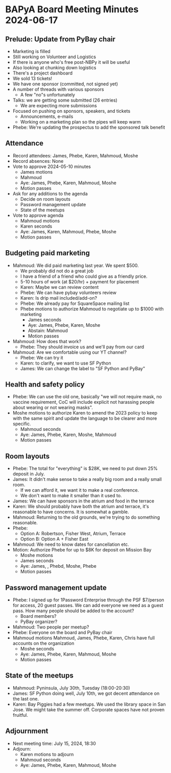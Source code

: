 # BAPyA Board Meeting Minutes 2024-06-17

## Prelude: Update from PyBay chair

* Marketing is filled
* Still working on Volunteer and Logistics
* If there is anyone who's free post-NBPy it will be useful
* Also looking at chunking down logistics
* There's a project dashboard
* We sold 13 tickets!
* We have one sponsor (committed, not signed yet)
* A number of threads with various sponsors
  * A few "no"s unfortunately
* Talks: we are getting some submitted (26 entries)
  * We are expecting more submissions
* Focused on pushing on sponsors, speakers, and tickets
  * Announcements, e-mails
  * Working on a marketing plan so the pipes will keep warm
* Phebe: We're updating the prospectus to add the sponsored talk benefit

## Attendance

* Record attendees: James, Phebe, Karen, Mahmoud, Moshe
* Record absences: None
* Vote to approve 2024-05-10 minutes
  * James motions
  * Mahmoud
  * Aye: James, Phebe, Karen, Mahmoud, Moshe
  * Motion passes
* Ask for any additions to the agenda
  * Decide on room layouts
  * Password management update
  * State of the meetups
* Vote to approve agenda
  * Mahmoud motions
  * Karen seconds
  * Aye: James, Karen, Mahmoud, Phebe, Moshe
  * Motion passes

## Budgeting paid marketing

* Mahmoud: We did paid marketing last year. We spent $500.
  * We probably did not do a great job
  * I have a friend of a friend who could give as a friendly price.
  * 5-10 hours of work (at $20/hr) + payment for placement
  * Karen: Maybe we can review content
  * Phebe: We can have pybay volunteers review
  * Karen: Is drip mail included/add-on?
  * Phebe: We already pay for SquareSpace mailing list
  * Phebe motions to authorize Mahmoud to negotiate up to $1000 with marketing
    * James seconds
    * Aye: James, Phebe, Karen, Moshe
    * Abstain: Mahmoud
    * Motion passes
* Mahmoud: How does that work?
  * Phebe: They should invoice us and we'll pay from our card
* Mahmoud: Are we comfortable using our YT channel?
  * Phebe: We can try it
  * Karen: to clarify, we want to use SF Python
  * James: We can change the label to "SF Python and PyBay"

## Health and safety policy

* Phebe: We can use the old one, basically "we will not require mask, no vaccine
  requirement, CoC will include explicit not harassing people about wearing or
  not wearing masks".
* Moshe motions to authorize Karen to amend the 2023 policy to keep with the same
  spirit and update the language to be clearer and more specific.
  * Mahmoud seconds
  * Aye: James, Phebe, Karen, Moshe, Mahmoud
  * Motion passes

## Room layouts

* Phebe: The total for "everything" is $28K, we need to put down 25% deposit in
  July.
* James: It didn't make sense to take a really big room and a really small room.
  * If we can afford it, we want it to make a real conference.
  * We don't want to make it smaller than it used to.
* James: We can have sponsors in the atrium and food in the terrace
* Karen: We should probably have both the atrium and terrace, it's reasonable
  to have concerns. It is somewhat a gamble.
* Mahmoud: Returning to the old grounds, we're trying to do something reasonable.
* Phebe:
  * Option A: Robertson, Fisher West, Atrium, Terrace
  * Option B: Option A + Fisher East
* Mahmoud: We need to know dates for cancellation etc.
* Motion: Authorize Phebe for up to $8K for deposit on Mission Bay
  * Moshe motions
  * James seconds
  * Aye: James,  ,   P h e b d, Moshe, Phebe
  * Motion passes

## Password management update

* Phebe: I signed up for 1Password Enterprise through the PSF
  $7/person for access, 20 guest passes.
  We can add everyone we need as a guest pass.
  How many people should be added to the account?
  * Board members?
  * PyBay organizer?
* Mahmoud: Two people per meetup?
* Phebe: Everyone on the board and PyBay chair
* Mahmoud motions Mahmoud, James, Phebe, Karen, Chris have full accounts on the organization
  * Moshe seconds
  * Aye: James, Phebe, Karen, Mahmoud, Moshe
  * Motion passes

## State of the meetups

* Mahmoud: Pyninsula, July 30th, Tuesday (18:00-20:30)
* James: SF Python doing well, July 10th, we got decent attendance on the
  last one.
* Karen: Bay Piggies had a few meetups. We used the library space in San Jose.
  We might take the summer off. Corporate spaces have not proven fruitful.

## Adjournment

* Next meeting time: July 15, 2024, 18:30
* Adjourn:
  * Karen motions to adjourn
  * Mahmoud seconds
  * Aye: James, Phebe, Karen, Mahmoud, Moshe


